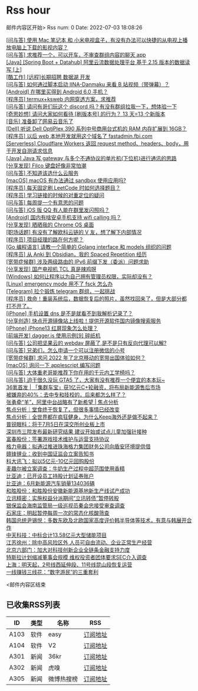# Rss hour

邮件内容区开始>
Rss num: 0  Date: 2022-07-03 18:08:26 <br/>

<a href='https://www.v2ex.com/t/863781#reply0'>[问与答] 使用 Mac 笔记本 和 小米电视盒子，有没有办法可以快捷的从电视上播放电脑上下载的影视内容？</a><br/>
<a href='https://www.v2ex.com/t/863780#reply0'>[问与答] 求推荐一个，可以开车，不审查群组内容的聊天 app</a><br/>
<a href='https://www.v2ex.com/t/863778#reply3'>[Java] [Spring Boot + Datahub] 阿里云流数据处理平台 基于 2.15 版本的数据读写 [上]</a><br/>
<a href='https://www.v2ex.com/t/863777#reply1'>[酷工作] [远程]长期招聘 数据湖 开发</a><br/>
<a href='https://www.v2ex.com/t/863776#reply1'>[问与答] 如何通过脚本启动 IINA-Danmaku 来看 B 站视频（带弹幕）？</a><br/>
<a href='https://www.v2ex.com/t/863775#reply4'>[Android] 在哪里买得到 Android 6.0 手机？</a><br/>
<a href='https://www.v2ex.com/t/863774#reply0'>[程序员] termux+ksweb 内网穿透方案，求推荐</a><br/>
<a href='https://www.v2ex.com/t/863773#reply0'>[问与答] 请问有哥们玩这个 discord 吗？有没有群组拉我一下，想体验一下</a><br/>
<a href='https://www.v2ex.com/t/863770#reply8'>[奇思妙想] 请问大家如何看待 [刷版本号] 的行为？ 13 天=13 个新版本</a><br/>
<a href='https://www.v2ex.com/t/863769#reply0'>[音乐] 准备卸了网易云音乐了</a><br/>
<a href='https://www.v2ex.com/t/863768#reply0'>[Dell] 听说 Dell OptiPlex 390 系列中号商用台式机的 RAM 内存扩展到 16GB？</a><br/>
<a href='https://www.v2ex.com/t/863767#reply14'>[程序员] 以后 web 本地开发就用这个域名了 fastadmin.fbi.com</a><br/>
<a href='https://www.v2ex.com/t/863766#reply0'>[Serverless] Cloudflare Workers 返回 request method、headers、body，用于开发自测请求信息</a><br/>
<a href='https://www.v2ex.com/t/863764#reply2'>[Java] Java 写 gateway 与多个不通协议的单片机(下位机)进行通讯的思路</a><br/>
<a href='https://www.v2ex.com/t/863763#reply7'>[分享发现] Filco 键盘好像非常怕潮</a><br/>
<a href='https://www.v2ex.com/t/863762#reply7'>[问与答] 不知道该选什么云服务</a><br/>
<a href='https://www.v2ex.com/t/863761#reply0'>[macOS] macOS 有办法通过 sandbox 使用应用吗?</a><br/>
<a href='https://www.v2ex.com/t/863760#reply2'>[程序员] 每天固定刷 LeetCode 时如何选择题目？</a><br/>
<a href='https://www.v2ex.com/t/863759#reply4'>[程序员] 学习链接的时候的对重定位的疑问</a><br/>
<a href='https://www.v2ex.com/t/863758#reply7'>[问与答] 每周提一个有意思的问题</a><br/>
<a href='https://www.v2ex.com/t/863756#reply6'>[问与答] iOS 版 QQ 有人能在群里发闪照吗？</a><br/>
<a href='https://www.v2ex.com/t/863754#reply3'>[Android] 国内有啥安卓手机支持 wifi calling 吗？</a><br/>
<a href='https://www.v2ex.com/t/863753#reply7'>[分享发现] 晒晒我的 Chrome OS 桌面</a><br/>
<a href='https://www.v2ex.com/t/863752#reply5'>[职场话题] 有没有了解欧科云链的 V 友，想了解下内部情况</a><br/>
<a href='https://www.v2ex.com/t/863751#reply7'>[程序员] 项目经理的路在何方呢？</a><br/>
<a href='https://www.v2ex.com/t/863748#reply5'>[Go 编程语言] 请教一个简单的 Golang interface 和 models 组织的问题</a><br/>
<a href='https://www.v2ex.com/t/863740#reply3'>[程序员] 从 Anki 到 Obsidian，我的 Spaced Repetition 经历</a><br/>
<a href='https://www.v2ex.com/t/863738#reply14'>[宽带症候群] 涉及两级路由的 IPv6 前缀下发（委派）问题求助</a><br/>
<a href='https://www.v2ex.com/t/863737#reply50'>[分享发现] 国产电视机 TCL 真是辣鸡呀</a><br/>
<a href='https://www.v2ex.com/t/863736#reply13'>[Windows] 如何让程序以为自己拥有管理员权限，实际却没有？</a><br/>
<a href='https://www.v2ex.com/t/863735#reply2'>[Linux] emergency mode 用不了 fsck 怎么办</a><br/>
<a href='https://www.v2ex.com/t/863734#reply16'>[Telegram] 拉个锻炼 telegram 群组，一起挑战</a><br/>
<a href='https://www.v2ex.com/t/863733#reply3'>[程序员] 救命！重装系统后，数据恢复后的照片，虽然找回来了，但是大部分都打不开了。</a><br/>
<a href='https://www.v2ex.com/t/863731#reply6'>[iPhone] 手机设置 dns 是不是就看不到我解析记录了？</a><br/>
<a href='https://www.v2ex.com/t/863730#reply5'>[分享创造] 快点开源镜像站上线啦！提供开源软件国内镜像搜索服务</a><br/>
<a href='https://www.v2ex.com/t/863728#reply9'>[iPhone] iPhone13 红屏现象怎么处理？</a><br/>
<a href='https://www.v2ex.com/t/863727#reply1'>[前端开发] dagger.js 使用示例[9] 碎纸机</a><br/>
<a href='https://www.v2ex.com/t/863722#reply22'>[问与答] 公司把坚果云的 webdav 屏蔽了,是不是只有反向代理可以解?</a><br/>
<a href='https://www.v2ex.com/t/863721#reply14'>[问与答] 兄弟们，怎么申请一个可以注册微信的小号</a><br/>
<a href='https://www.v2ex.com/t/863720#reply15'>[宽带症候群] 求问 2022 年了北京移动的宽带出国体验如何？</a><br/>
<a href='https://www.v2ex.com/t/863718#reply3'>[macOS] 询问一下 applescript 编写问题</a><br/>
<a href='https://www.v2ex.com/t/863717#reply8'>[问与答] 大体重老哥能推荐下你在用的千元内工学椅吗？</a><br/>
<a href='https://www.v2ex.com/t/863715#reply6'>[问与答] 迫于很久没玩 GTA5 了，大家有没有推荐一个便宜的本本玩~</a><br/>
<a href='https://36kr.com/p/1809626617874048'>36氪首发 | 「集群车宝」获1亿元C+轮融资，将布局新能源售后市场</a><br/>
<a href='https://36kr.com/p/1808564264937987'>被嫌弃的40%：去中专和技校的，后来都怎么样了？</a><br/>
<a href='https://36kr.com/p/1808368856296193'>张勇牵“羊”，阿里中台战略有了新希望 | 焦点分析</a><br/>
<a href='https://36kr.com/p/1805451162879234'>焦点分析｜堂食终于恢复了，但很多事情已经改变</a><br/>
<a href='https://36kr.com/p/1809965348308359'>焦点分析｜全世界都在疯狂健身，为什么Keep海外还是做不起来？</a><br/>
<a href='https://36kr.com/newsflashes/1811558730303109'>普锐眼科：将于7月5日在深交所创业板上市</a><br/>
<a href='https://36kr.com/newsflashes/1811556987028867'>深圳市三院发布最新研究结果 建议开始或试点儿童加强针接种</a><br/>
<a href='https://36kr.com/newsflashes/1811556349838721'>富春股份：签署游戏技术维护与运营支持协议</a><br/>
<a href='https://36kr.com/newsflashes/1811555497330305'>格力电器：拟通过推进珠海格力集团财务公司向盾安环境提供借</a><br/>
<a href='https://36kr.com/newsflashes/1811508754908805'>赣锋锂业：收到中国证监会立案告知书</a><br/>
<a href='https://36kr.com/newsflashes/1811507030951558'>科大讯飞：拟以5亿元-10亿元回购股份</a><br/>
<a href='https://36kr.com/newsflashes/1811506390156677'>麦趣尔被立案调查：牛奶生产过程中超范围使用香精</a><br/>
<a href='https://36kr.com/newsflashes/1811505389061512'>比亚迪：已开设员工持股计划证券账户</a><br/>
<a href='https://36kr.com/newsflashes/1811495904003714'>比亚迪：6月新能源汽车销量134036辆</a><br/>
<a href='https://36kr.com/newsflashes/1811486761846405'>和胜股份：和胜股份安徽新能源基地新生产线试产成功</a><br/>
<a href='https://36kr.com/newsflashes/1811485256222344'>立讯精密：实施权益分派期间“立讯转债”暂停转股</a><br/>
<a href='https://36kr.com/newsflashes/1811484327511432'>银保监会海南监管局一级巡视员秦会忠接受审查调查</a><br/>
<a href='https://36kr.com/newsflashes/1811483267057028'>石家庄：明起暂停每周一次的常态化核酸筛查</a><br/>
<a href='https://36kr.com/newsflashes/1811481076385159'>韩国总统尹锡悦：多数东欧及北欧国家高度评价韩半导体等技术，有意与韩展开合作</a><br/>
<a href='https://36kr.com/newsflashes/1811478397011585'>中天科技：中标合计13.58亿元大型储能项目</a><br/>
<a href='https://36kr.com/newsflashes/1811398373181065'>江苏徐州：除中高风险区外 人员可自由流动、企业正常生产经营</a><br/>
<a href='https://36kr.com/newsflashes/1811379358565765'>北京六部门：加大对科技创新企业全链条金融支持力度</a><br/>
<a href='https://36kr.com/newsflashes/1811378658477448'>特斯拉计划缩减董事会规模 维权投资者团体要求SEC介入调查</a><br/>
<a href='https://36kr.com/newsflashes/1811352408491395'>上海：明天起，2号线西延伸段、11号线昆山段恢复运营</a><br/>
<a href='http://www.huxiu.com/article/597700.html?f=wangzhan'>一线赚钱三线花：“数字游民”的三重套利</a><br/>


<邮件内容区结束

## 已收集RSS列表

| ID | 类型 | 名称  | RSS  |
| -- | -- | -- | -- | 
| A103  | 软件 | easy | [订阅地址](http://rsshub.v2fy.com:1200/weibo/user/1088413295) |
| A104  | 软件 | V2  | [订阅地址](http://www.v2ex.com/index.xml) |
| A301  | 新闻 | 36kr | [订阅地址](https://www.36kr.com/feed) |
| A302  | 新闻 | 虎嗅 | [订阅地址](https://www.huxiu.com/rss/0.xml) |
| A305  | 新闻 | 微博热搜榜 | [订阅地址](https://rsshub.app/weibo/search/hot) |
